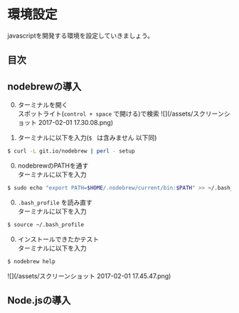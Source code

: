 # 環境設定
javascriptを開発する環境を設定していきましょう。

## 目次
<!-- toc -->

## nodebrewの導入
0. ターミナルを開く  
スポットライト(`control + space` で開ける)で検索
![](/assets/スクリーンショット 2017-02-01 17.30.08.png)

0. ターミナルに以下を入力(`$ ` は含みません 以下同)  
```bash
$ curl -L git.io/nodebrew | perl - setup
```

0. nodebrewのPATHを通す  
ターミナルに以下を入力
```bash
$ sudo echo "export PATH=$HOME/.nodebrew/current/bin:$PATH" >> ~/.bash_profile
```

0. `.bash_profile` を読み直す  
ターミナルに以下を入力
```bash
$ source ~/.bash_profile
```

0. インストールできたかテスト  
ターミナルに以下を入力
```bash
$ nodebrew help
```
![](/assets/スクリーンショット 2017-02-01 17.45.47.png)

## Node.jsの導入